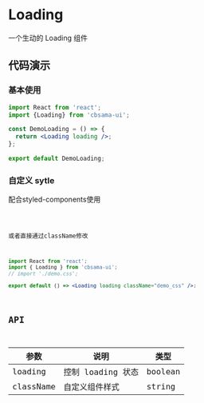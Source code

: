<!-- ---
name: Loading
edit: false
sidebar: true
route: /Loading
--- -->


# Loading

一个生动的 Loading 组件

## 代码演示

### 基本使用

```jsx
import React from 'react';
import {Loading} from 'cbsama-ui';

const DemoLoading = () => {
  return <Loading loading />;
};

export default DemoLoading;
```

### 自定义 sytle
配合styled-components使用

<code src="./demo/demo2.tsx" />

或者直接通过className修改

```jsx
import React from 'react';
import { Loading } from 'cbsama-ui';
// import './demo.css';

export default () => <Loading loading className="demo_css" />;
```

## API

| 参数    | 说明              | 类型    |
| ------- | ----------------- | ------- |
| loading | 控制 loading 状态 | boolean |
| className | 自定义组件样式 | string |
